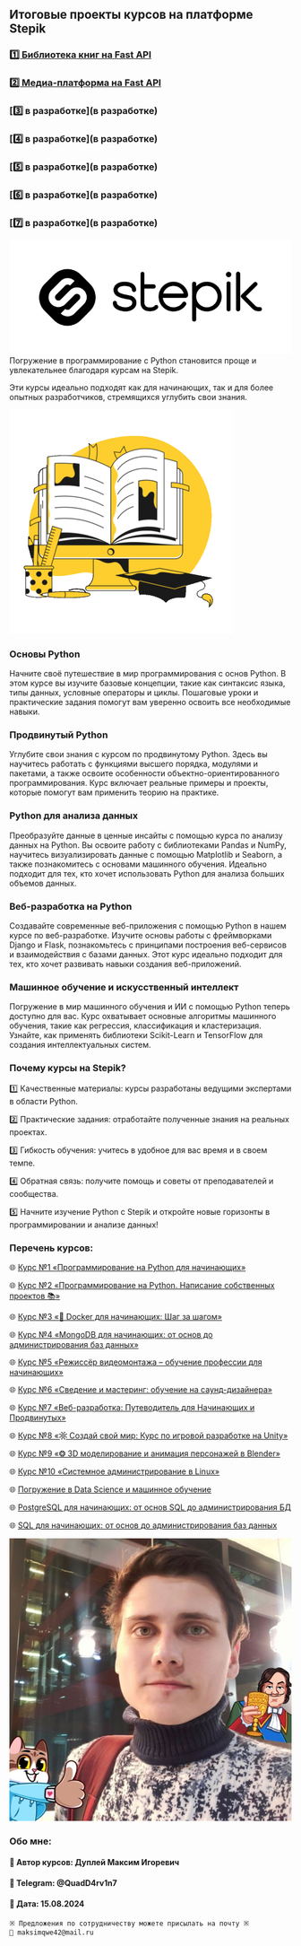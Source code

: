 ## Итоговые проекты курсов на платформе Stepik

### [1️⃣ Библиотека книг на Fast API]([fast_api_library](fast_api_library))

### [2️⃣ Медиа-платформа на Fast API]([fast_api_media_platform](fast_api_media_platform))

### [3️⃣ в разработке](в разработке)

### [4️⃣ в разработке](в разработке)

### [5️⃣ в разработке](в разработке)

### [6️⃣ в разработке](в разработке)

### [7️⃣ в разработке](в разработке)

![img.png](img/stepik.png)
Погружение в программирование с Python становится проще и увлекательнее благодаря курсам на Stepik.

Эти курсы идеально подходят как для начинающих, так и для более опытных разработчиков, стремящихся углубить свои знания.

![img.png](img/osnovy_programming.png)
### Основы Python
Начните своё путешествие в мир программирования с основ Python.
В этом курсе вы изучите базовые концепции, такие как синтаксис языка, типы данных, условные операторы и циклы. Пошаговые уроки и практические задания помогут вам уверенно освоить все необходимые навыки.

### Продвинутый Python
Углубите свои знания с курсом по продвинутому Python.
Здесь вы научитесь работать с функциями высшего порядка, модулями и пакетами, а также освоите особенности объектно-ориентированного программирования. Курс включает реальные примеры и проекты, которые помогут вам применить теорию на практике.

### Python для анализа данных
Преобразуйте данные в ценные инсайты с помощью курса по анализу данных на Python.
Вы освоите работу с библиотеками Pandas и NumPy, научитесь визуализировать данные с помощью Matplotlib и Seaborn, а также познакомитесь с основами машинного обучения.
Идеально подходит для тех, кто хочет использовать Python для анализа больших объемов данных.

### Веб-разработка на Python
Создавайте современные веб-приложения с помощью Python в нашем курсе по веб-разработке.
Изучите основы работы с фреймворками Django и Flask, познакомьтесь с принципами построения веб-сервисов и взаимодействия с базами данных. Этот курс идеально подходит для тех, кто хочет развивать навыки создания веб-приложений.

### Машинное обучение и искусственный интеллект
Погружение в мир машинного обучения и ИИ с помощью Python теперь доступно для вас.
Курс охватывает основные алгоритмы машинного обучения, такие как регрессия, классификация и кластеризация. Узнайте, как применять библиотеки Scikit-Learn и TensorFlow для создания интеллектуальных систем.

### Почему курсы на Stepik?
1️⃣ Качественные материалы: курсы разработаны ведущими экспертами в области Python.

2️⃣ Практические задания: отработайте полученные знания на реальных проектах.

3️⃣ Гибкость обучения: учитесь в удобное для вас время и в своем темпе.

4️⃣ Обратная связь: получите помощь и советы от преподавателей и сообщества.

5️⃣ Начните изучение Python с Stepik и откройте новые горизонты в программировании и анализе данных!

### Перечень курсов:
🌐 [Курс №1 «Программирование на Python для начинающих»](https://stepik.org/a/178774)

🌐 [Курс №2 «Программирование на Python. Написание собственных проектов 📚»](https://stepik.org/a/179035)

🌐 [Курс №3 «🐳 Docker для начинающих: Шаг за шагом»](https://stepik.org/a/205094)

🌐 [Курс №4 «MongoDB для начинающих: от основ до администрирования баз данных»](https://stepik.org/course/206417/promo)

🌐 [Курс №5 «Режиссёр видеомонтажа – обучение профессии для начинающих»](https://stepik.org/course/208571/promo)

🌐 [Курс №6 «Сведение и мастеринг: обучение на саунд-дизайнера»](https://stepik.org/course/208599/promo)

🌐 [Курс №7 «Веб-разработка: Путеводитель для Начинающих и Продвинутых»](https://stepik.org/course/211166/promo)

🌐 [Курс №8 «𖡹 Создай свой мир: Курс по игровой разработке на Unity»](https://stepik.org/course/189434/promo)

🌐 [Курс №9 «❂ 3D моделирование и анимация персонажей в Blender»](https://stepik.org/a/189418)

🌐 [Курс №10 «Системное администрирование в Linux»](https://stepik.org/a/207061)

🌐 [Погружение в Data Science и машинное обучение](https://stepik.org/a/205756)

🌐 [PostgreSQL для начинающих: от основ SQL до администрирования БД](https://stepik.org/a/206413)

🌐 [SQL для начинающих: от основ до администрирования баз данных](https://stepik.org/course/210134/promo)

![DupleyMI.jpg](img/DupleyMI.jpg)

### Обо мне:
#### 💼 Автор курсов: Дуплей Максим Игоревич
#### 📲 Telegram: @QuadD4rv1n7
#### 📅 Дата: 15.08.2024

```
※ Предложения по сотрудничеству можете присылать на почту ※
📧 maksimqwe42@mail.ru
```
